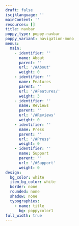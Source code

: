 ```yaml
---
draft: false
iscjklanguage: ''
mainContent: ''
resources: []
title: navbar
poppy_type: poppy-navbar
poppy_variant: navigation-mono
menus:
  main:
    - identifier: ''
      name: About
      parent: ''
      url: '/#About'
      weight: 0
    - identifier: ''
      name: Features
      parent: ''
      url: '/#Features/'
      weight: 3
    - identifier: ''
      name: Reviews
      parent: ''
      url: '/#Reviews'
      weight: 0
    - identifier: ''
      name: Press
      parent: ''
      url: '/#Press'
      weight: 0
    - identifier: ''
      name: Support
      parent: ''
      url: '/#Support'
      weight: 0
design:
  bg_color: white
  item_bg_color: white
  border: none
  rounded: none
  shadow: none
  typographies:
    - name: title
      bg: poppycolor1
full_width: true
---
```

